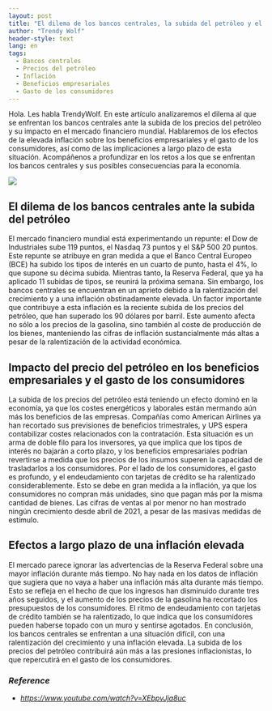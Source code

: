 ```yaml
---
layout: post
title: "El dilema de los bancos centrales, la subida del petróleo y el mercado financiero mundial"
author: "Trendy Wolf"
header-style: text
lang: en
tags:
  - Bancos centrales
  - Precios del petróleo
  - Inflación
  - Beneficios empresariales
  - Gasto de los consumidores
---
```


Hola. Les habla TrendyWolf. En este artículo analizaremos el dilema al que se enfrentan los bancos centrales ante la subida de los precios del petróleo y su impacto en el mercado financiero mundial. Hablaremos de los efectos de la elevada inflación sobre los beneficios empresariales y el gasto de los consumidores, así como de las implicaciones a largo plazo de esta situación. Acompáñenos a profundizar en los retos a los que se enfrentan los bancos centrales y sus posibles consecuencias para la economía.

<img
    src="https://i.ytimg.com/vi/XEbpvJja8uc/hqdefault.jpg"
/>


## El dilema de los bancos centrales ante la subida del petróleo
El mercado financiero mundial está experimentando un repunte: el Dow de Industriales sube 119 puntos, el Nasdaq 73 puntos y el S&P 500 20 puntos. Este repunte se atribuye en gran medida a que el Banco Central Europeo (BCE) ha subido los tipos de interés en un cuarto de punto, hasta el 4%, lo que supone su décima subida. Mientras tanto, la Reserva Federal, que ya ha aplicado 11 subidas de tipos, se reunirá la próxima semana. Sin embargo, los bancos centrales se encuentran en un aprieto debido a la ralentización del crecimiento y a una inflación obstinadamente elevada. Un factor importante que contribuye a esta inflación es la reciente subida de los precios del petróleo, que han superado los 90 dólares por barril. Este aumento afecta no sólo a los precios de la gasolina, sino también al coste de producción de los bienes, manteniendo las cifras de inflación sustancialmente más altas a pesar de la ralentización de la actividad económica.

## Impacto del precio del petróleo en los beneficios empresariales y el gasto de los consumidores
La subida de los precios del petróleo está teniendo un efecto dominó en la economía, ya que los costes energéticos y laborales están mermando aún más los beneficios de las empresas. Compañías como American Airlines ya han recortado sus previsiones de beneficios trimestrales, y UPS espera contabilizar costes relacionados con la contratación. Esta situación es un arma de doble filo para los inversores, ya que implica que los tipos de interés no bajarán a corto plazo, y los beneficios empresariales podrían revertirse a medida que los precios de los insumos superen la capacidad de trasladarlos a los consumidores. Por el lado de los consumidores, el gasto es profundo, y el endeudamiento con tarjetas de crédito se ha ralentizado considerablemente. Esto se debe en gran medida a la inflación, ya que los consumidores no compran más unidades, sino que pagan más por la misma cantidad de bienes. Las cifras de ventas al por menor no han mostrado ningún crecimiento desde abril de 2021, a pesar de las masivas medidas de estímulo.

## Efectos a largo plazo de una inflación elevada
El mercado parece ignorar las advertencias de la Reserva Federal sobre una mayor inflación durante más tiempo. No hay nada en los datos de inflación que sugiera que no vaya a haber una inflación más alta durante más tiempo. Esto se refleja en el hecho de que los ingresos han disminuido durante tres años seguidos, y el aumento de los precios de la gasolina ha recortado los presupuestos de los consumidores. El ritmo de endeudamiento con tarjetas de crédito también se ha ralentizado, lo que indica que los consumidores pueden haberse topado con un muro y sentirse agotados. En conclusión, los bancos centrales se enfrentan a una situación difícil, con una ralentización del crecimiento y una inflación elevada. La subida de los precios del petróleo contribuirá aún más a las presiones inflacionistas, lo que repercutirá en el gasto de los consumidores.


### _Reference_
- _https://www.youtube.com/watch?v=XEbpvJja8uc_

